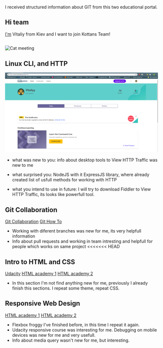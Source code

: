 I received structured information about GIT from this two educational portal.

## Hi team
[I'm](https://github.com/V1taliy) Vitaliy from Kiev and I want to join Kottans Team!
##
![Cat meeting](https://media.giphy.com/media/eXTue7sCt6ZvG/giphy.gif)

## Linux CLI, and HTTP
![CodeAcademy](task_linux_cli/comandLine.png)

* what was new to you: 
info about desktop tools to View HTTP Traffic was new to me
* what surprised you:
NodeJS with it ExpressJS library, where already created list of usfull methods for working with HTTP

* what you intend to use in future:
I will try to download Fiddler to View HTTP Traffic, its looks like powerfull tool.

## Git Collaboration
[Git Collaboration](task_git_collaboration/githubColaboration.png)
[Git How To](task_git_collaboration/howToGit.png)

+ Working with diferent branches was new for me, its very helpfull information
+ Info about pull requests and working in team intresting and helpfull for people which works on same project
<<<<<<< HEAD

## Intro to HTML and CSS
[Udacity](task_html_css_intro/Udacity_HTML&CSS.png)
[HTML academy 1](task_html_css_intro/HTML_academy1.png)
[HTML academy 2](task_html_css_intro/HTML_academy2.png)

+ In this section I'm not find anything new for me, previously I already finish this sections. I repeat some theme, repeat CSS.


## Responsive Web Design
[HTML academy 1](../task_responsive_web_design\flex-box-froggy.png)
[HTML academy 2](../task_responsive_web_design\Udacity_responsive.png)

+ Flexbox froggy I've finished before, in this time I repeat it again.
+ Udacity responsive course was interesting for me. Debugging on mobile devices was new for me and very usefull.
+ Info about media query wasn't new for me, but interesting.